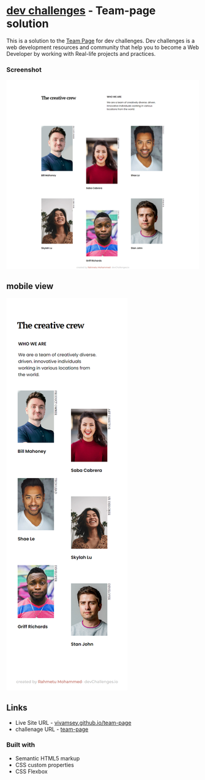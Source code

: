 # [dev challenges](https://devchallenges.io) - Team-page solution

This is a solution to the [Team Page](https://devchallenges.io/challenges/hhmesazsqgKXrTkYkt0U) for dev challenges. Dev challenges is a web development resources and community that help you to become a Web Developer by working with Real-life projects and practices.

### Screenshot
<img src="/team-page/Images/desktop.png" alt="desktop layout">
<br>

## mobile view
<img src="/team-page/Images/mobile.png" alt="mobile layout">


## Links

- Live Site URL - [vivamsey.github.io/team-page](https://vivaramsey.github.io/team-page)
- challenage URL - [team-page](https://devchallenges.io/challenges/hhmesazsqgKXrTkYkt0U)

### Built with

- Semantic HTML5 markup
- CSS custom properties
- CSS Flexbox

